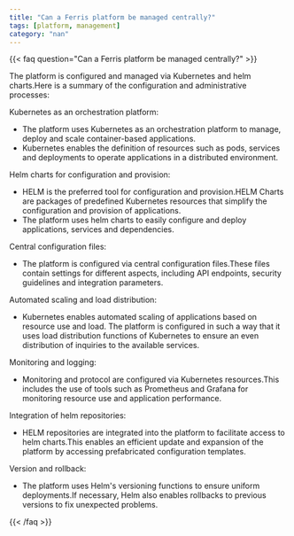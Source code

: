 ```yaml
---
title: "Can a Ferris platform be managed centrally?"
tags: [platform, management]
category: "nan"
---
```


<!-- QUESTION -->

{{< faq question="Can a Ferris platform be managed centrally?" >}}

<!-- ANSWER -->

The platform is configured and managed via Kubernetes and helm charts.Here is a summary of the configuration and administrative processes:

Kubernetes as an orchestration platform:
- The platform uses Kubernetes as an orchestration platform to manage, deploy and scale container-based applications.
- Kubernetes enables the definition of resources such as pods, services and deployments to operate applications in a distributed environment.

Helm charts for configuration and provision:
- HELM is the preferred tool for configuration and provision.HELM Charts are packages of predefined Kubernetes resources that simplify the configuration and provision of applications.
- The platform uses helm charts to easily configure and deploy applications, services and dependencies.

Central configuration files:
- The platform is configured via central configuration files.These files contain settings for different aspects, including API endpoints, security guidelines and integration parameters.

Automated scaling and load distribution:
- Kubernetes enables automated scaling of applications based on resource use and load.
The platform is configured in such a way that it uses load distribution functions of Kubernetes to ensure an even distribution of inquiries to the available services.

Monitoring and logging:
- Monitoring and protocol are configured via Kubernetes resources.This includes the use of tools such as Prometheus and Grafana for monitoring resource use and application performance.

Integration of helm repositories:
- HELM repositories are integrated into the platform to facilitate access to helm charts.This enables an efficient update and expansion of the platform by accessing prefabricated configuration templates.

Version and rollback:
- The platform uses Helm's versioning functions to ensure uniform deployments.If necessary, Helm also enables rollbacks to previous versions to fix unexpected problems.

{{< /faq >}}
